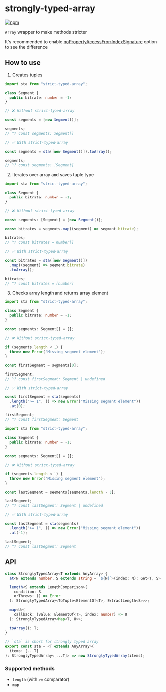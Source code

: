 # strongly-typed-array

[![npm](https://img.shields.io/npm/v/strongly-typed-array)](https://npm.im/strongly-typed-array)

`Array` wrapper to make methods stricter

It's recommended to enable [noPropertyAccessFromIndexSignature](https://www.typescriptlang.org/tsconfig#noPropertyAccessFromIndexSignature) option to see the difference

## How to use

1. Creates tuples

```ts
import sta from "strict-typed-array";

class Segment {
  public bitrate: number = -1;
}

// ❌ Without strict-typed-array

const segments = [new Segment()];

segments;
// ^? const segments: Segment[]

// ✅ With strict-typed-array

const segments = sta([new Segment()]).toArray();

segments;
// ^? const segments: [Segment]
```

2. Iterates over array and saves tuple type

```ts
import sta from "strict-typed-array";

class Segment {
  public bitrate: number = -1;
}

// ❌ Without strict-typed-array

const segments: [Segment] = [new Segment()];

const bitrates = segments.map((segment) => segment.bitrate);

bitrates;
// ^? const bitrates = number[]

// ✅ With strict-typed-array

const bitrates = sta([new Segment()])
  .map((segment) => segment.bitrate)
  .toArray();

bitrates;
// ^? const bitrates = [number]
```

3. Checks array length and returns array element

```ts
import sta from "strict-typed-array";

class Segment {
  public bitrate: number = -1;
}

const segments: Segment[] = [];

// ❌ Without strict-typed-array

if (segments.length < 1) {
  throw new Error("Missing segment element");
}

const firstSegment = segments[0];

firstSegment;
// ^? const firstSegment: Segment | undefined

// ✅ With strict-typed-array

const firstSegment = sta(segments)
  .length(">= 1", () => new Error("Missing segment element"))
  .at(0);

firstSegment;
// ^? const firstSegment: Segment
```

```ts
import sta from "strict-typed-array";

class Segment {
  public bitrate: number = -1;
}

const segments: Segment[] = [];

// ❌ Without strict-typed-array

if (segments.length < 1) {
  throw new Error("Missing segment element");
}

const lastSegment = segments[segments.length - 1];

lastSegment;
// ^? const lastSegment: Segment | undefined

// ✅ With strict-typed-array

const lastSegment = sta(segments)
  .length(">= 1", () => new Error("Missing segment element"))
  .at(-1);

lastSegment;
// ^? const lastSegment: Segment
```

## API

```ts
class StronglyTypedArray<T extends AnyArray> {
  at<N extends number, S extends string = `${N}`>(index: N): Get<T, S>;

  length<S extends LengthComparison>(
    condition: S,
    orThrows: () => Error
  ): StronglyTypedArray<ToTuple<ElementOf<T>, ExtractLength<S>>>;

  map<U>(
    callback: (value: ElementOf<T>, index: number) => U
  ): StronglyTypedArray<Map<T, U>>;

  toArray(): T;
}

// `sta` is short for strongly typed array
export const sta = <T extends AnyArray>(
  items: [...T]
): StronglyTypedArray<[...T]> => new StronglyTypedArray(items);
```

### Supported methods

- `length` (with `>=` comparator)
- `map`
